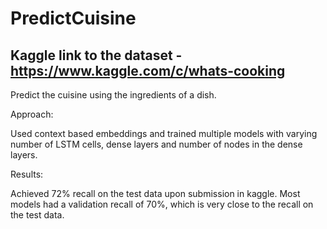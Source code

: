 # PredictCuisine
## Kaggle link to the dataset - https://www.kaggle.com/c/whats-cooking

Predict the cuisine using the ingredients of a dish.

Approach:

Used context based embeddings and trained multiple models with varying number of LSTM cells, dense layers and number of nodes in the dense layers.

Results:

Achieved 72% recall on the test data upon submission in kaggle.
Most models had a validation recall of 70%, which is very close to the recall on the test data.

<img src img = "img/tensorboard.PNG">
